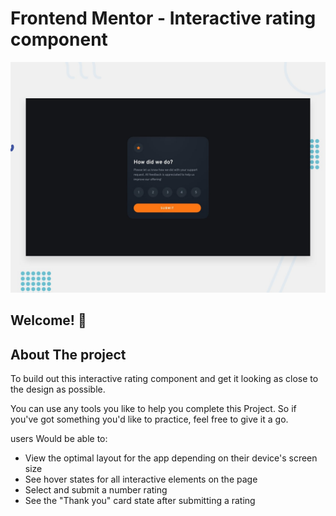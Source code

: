 # Frontend Mentor - Interactive rating component

![Design preview for the Interactive rating component coding challenge](./design/desktop-preview.jpg)

## Welcome! 👋


## About The project

To build out this interactive rating component and get it looking as close to the design as possible.

You can use any tools you like to help you complete this Project. So if you've got something you'd like to practice, feel free to give it a go.

users Would be able to:

- View the optimal layout for the app depending on their device's screen size
- See hover states for all interactive elements on the page
- Select and submit a number rating
- See the "Thank you" card state after submitting a rating


